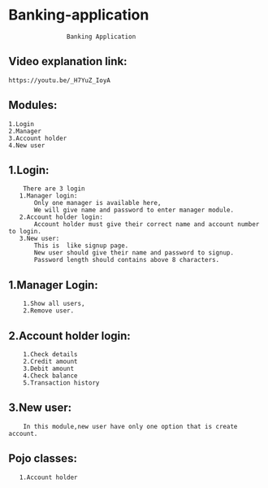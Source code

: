 # Banking-application

    				Banking Application
				
## Video explanation link:
	https://youtu.be/_H7YuZ_IoyA

## Modules:
	
	1.Login
	2.Manager
	3.Account holder
	4.New user

## 1.Login:
        There are 3 login
	   1.Manager login:
	       Only one manager is available here,
	       We will give name and password to enter manager module.
	   2.Account holder login:
	       Account holder must give their correct name and account number to login.
	   3.New user:
	       This is  like signup page.
	       New user should give their name and password to signup.
	       Password length should contains above 8 characters.

## 1.Manager Login:
        1.Show all users,
        2.Remove user.

## 2.Account holder login:
    	1.Check details
    	2.Credit amount
    	3.Debit amount
    	4.Check balance
    	5.Transaction history

## 3.New user:
    	In this module,new user have only one option that is create account.

## Pojo classes:
       1.Account holder
